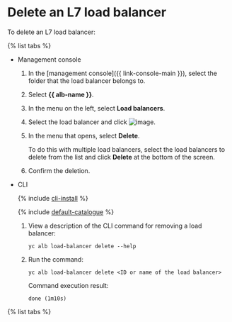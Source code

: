 # Delete an L7 load balancer

To delete an L7 load balancer:

{% list tabs %}

- Management console

  1. In the [management console]({{ link-console-main }}), select the folder that the load balancer belongs to.

  1. Select **{{ alb-name }}**.

  1. In the menu on the left, select **Load balancers**.

  1. Select the load balancer and click ![image](../../_assets/dots.svg).

  1. In the menu that opens, select **Delete**.

      To do this with multiple load balancers, select the load balancers to delete from the list and click **Delete** at the bottom of the screen.

  1. Confirm the deletion.

- CLI

  {% include [cli-install](../../_includes/cli-install.md) %}

  {% include [default-catalogue](../../_includes/default-catalogue.md) %}

  1. View a description of the CLI command for removing a load balancer:

     ```
     yc alb load-balancer delete --help
     ```

  1. Run the command:

     ```
     yc alb load-balancer delete <ID or name of the load balancer>
     ```

     Command execution result:

     ```
     done (1m10s)
     ```

{% list tabs %}

